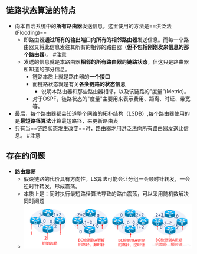 
## 链路状态算法的特点
- 向本自治系统中的**所有路由器**发送信息。这里使用的方法是==洪泛法(Flooding)==
	- 即路由器**通过所有的输出端口向所有的相邻路由器**发送信息。而每一个路由器又将此信息发往其所有的相邻的路由器（**但不包括刚刚发来信息的那个路由器**)。 #注意 
	- 发送的信息就是本路由器**相邻的所有路由器**的**链路状态**，但这只是路由器所知道的部分信息。
		- 链路本质上就是路由器的**一个接口**
		- 而链路状态就是有关**各条链路的状态信息**
			- 说明本路由器和那些路由器相邻，以及该链路的"度量”(Metric)。
		- 对于OSPF，链路状态的"度量"主要用来表示费用、距离、时延、带宽等。
- 最后，每个路由器都会知道整个网络的拓扑结构（LSDB）,每个路由器使用的是**最短路径算法**计算最短路径，来更新路由表
- 只有当==链路状态发生改变==时，路由器才用洪泛法向所有路由器发送此信息。 #注意 
<!--SR:!2022-10-16,3,250-->

## 存在的问题
- **路由震荡**
	- 假设链路的代价具有方向性，LS算法可能会让分组一会顺时针转发，一会逆时针转发，形成震荡。
	- 本质上是：同时执行最短路径算法导致的路由震荡，可以采用随机数解决同时问题
	- ![](attachments/Pasted%20image%2020221012165803.png)